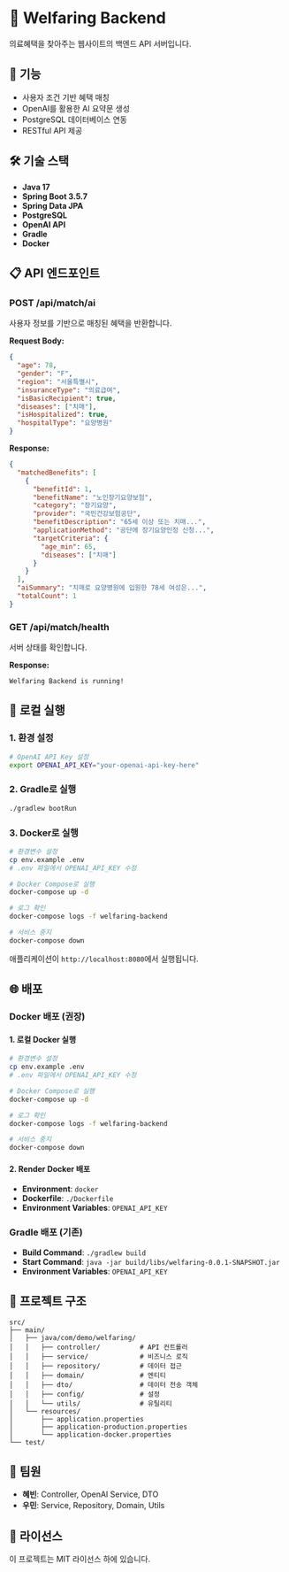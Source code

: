 # 🏥 Welfaring Backend

의료혜택을 찾아주는 웹사이트의 백엔드 API 서버입니다.

## 🚀 기능

- 사용자 조건 기반 혜택 매칭
- OpenAI를 활용한 AI 요약문 생성
- PostgreSQL 데이터베이스 연동
- RESTful API 제공

## 🛠️ 기술 스택

- **Java 17**
- **Spring Boot 3.5.7**
- **Spring Data JPA**
- **PostgreSQL**
- **OpenAI API**
- **Gradle**
- **Docker**

## 📋 API 엔드포인트

### POST /api/match/ai
사용자 정보를 기반으로 매칭된 혜택을 반환합니다.

**Request Body:**
```json
{
  "age": 78,
  "gender": "F",
  "region": "서울특별시",
  "insuranceType": "의료급여",
  "isBasicRecipient": true,
  "diseases": ["치매"],
  "isHospitalized": true,
  "hospitalType": "요양병원"
}
```

**Response:**
```json
{
  "matchedBenefits": [
    {
      "benefitId": 1,
      "benefitName": "노인장기요양보험",
      "category": "장기요양",
      "provider": "국민건강보험공단",
      "benefitDescription": "65세 이상 또는 치매...",
      "applicationMethod": "공단에 장기요양인정 신청...",
      "targetCriteria": {
        "age_min": 65,
        "diseases": ["치매"]
      }
    }
  ],
  "aiSummary": "치매로 요양병원에 입원한 78세 여성은...",
  "totalCount": 1
}
```

### GET /api/match/health
서버 상태를 확인합니다.

**Response:**
```
Welfaring Backend is running!
```

## 🚀 로컬 실행

### 1. 환경 설정
```bash
# OpenAI API Key 설정
export OPENAI_API_KEY="your-openai-api-key-here"
```

### 2. Gradle로 실행
```bash
./gradlew bootRun
```

### 3. Docker로 실행
```bash
# 환경변수 설정
cp env.example .env
# .env 파일에서 OPENAI_API_KEY 수정

# Docker Compose로 실행
docker-compose up -d

# 로그 확인
docker-compose logs -f welfaring-backend

# 서비스 중지
docker-compose down
```

애플리케이션이 `http://localhost:8080`에서 실행됩니다.

## 🌐 배포

### Docker 배포 (권장)

#### 1. 로컬 Docker 실행
```bash
# 환경변수 설정
cp env.example .env
# .env 파일에서 OPENAI_API_KEY 수정

# Docker Compose로 실행
docker-compose up -d

# 로그 확인
docker-compose logs -f welfaring-backend

# 서비스 중지
docker-compose down
```

#### 2. Render Docker 배포
- **Environment**: `docker`
- **Dockerfile**: `./Dockerfile`
- **Environment Variables**: `OPENAI_API_KEY`

### Gradle 배포 (기존)
- **Build Command**: `./gradlew build`
- **Start Command**: `java -jar build/libs/welfaring-0.0.1-SNAPSHOT.jar`
- **Environment Variables**: `OPENAI_API_KEY`

## 📁 프로젝트 구조

```
src/
├── main/
│   ├── java/com/demo/welfaring/
│   │   ├── controller/          # API 컨트롤러
│   │   ├── service/             # 비즈니스 로직
│   │   ├── repository/          # 데이터 접근
│   │   ├── domain/              # 엔티티
│   │   ├── dto/                 # 데이터 전송 객체
│   │   ├── config/              # 설정
│   │   └── utils/               # 유틸리티
│   └── resources/
│       ├── application.properties
│       ├── application-production.properties
│       └── application-docker.properties
└── test/
```

## 👥 팀원

- **혜빈**: Controller, OpenAI Service, DTO
- **우민**: Service, Repository, Domain, Utils

## 📄 라이선스

이 프로젝트는 MIT 라이선스 하에 있습니다.

